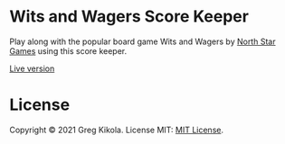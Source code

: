 # Wits and Wagers Score Keeper

Play along with the popular board game Wits and Wagers by [North Star
Games](https://www.northstargames.com/) using this score keeper.

[Live version](https://www.gregkikola.com/projects/ww-score/)


# License

Copyright &copy; 2021 Greg Kikola. License MIT: [MIT License](LICENSE.txt).
